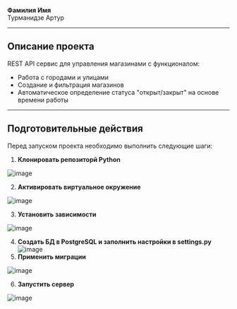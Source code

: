 **Фамилия Имя**  
Турманидзе Артур

---

## Описание проекта

 REST API сервис для управления магазинами с функционалом:
- Работа с городами и улицами
- Создание и фильтрация магазинов
- Автоматическое определение статуса "открыт/закрыт" на основе времени работы

---

## Подготовительные действия

Перед запуском проекта необходимо выполнить следующие шаги:

1. **Клонировать репозиторй Python**

![image](https://github.com/user-attachments/assets/bd6bddce-feda-45a1-bbef-c6ddb2f6b210)

2. **Активировать виртуальное окружение**
  
![image](https://github.com/user-attachments/assets/ab003c51-47bf-43d9-a8e7-b974031d66bb)

3. **Установить зависимости**

![image](https://github.com/user-attachments/assets/884f455c-c3cd-4b48-bafd-f8a5a6eba470)

4. **Создать БД в PostgreSQL и заполнить настройки в settings.py**
![image](https://github.com/user-attachments/assets/b0c82611-084e-4d07-a854-f5061c6d31d0)
5. **Применить миграции**
   
![image](https://github.com/user-attachments/assets/b044debd-d452-4853-b1e2-c5b1ea2f2151)

6. **Запустить сервер**

![image](https://github.com/user-attachments/assets/bb20f8ca-210d-4cca-be59-994cfa9d0d2d)
 

   
